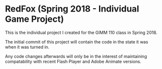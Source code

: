 # RedFox (Spring 2018 - Individual Game Project)

This is the individual project I created for the GIMM 110 class in Spring 2018. 

The initial commit of this project will contain the code in the state it was when it was turned in.

Any code changes afterwards will only be in the interest of maintaining compatability with recent
Flash Player and Adobe Animate versions.
